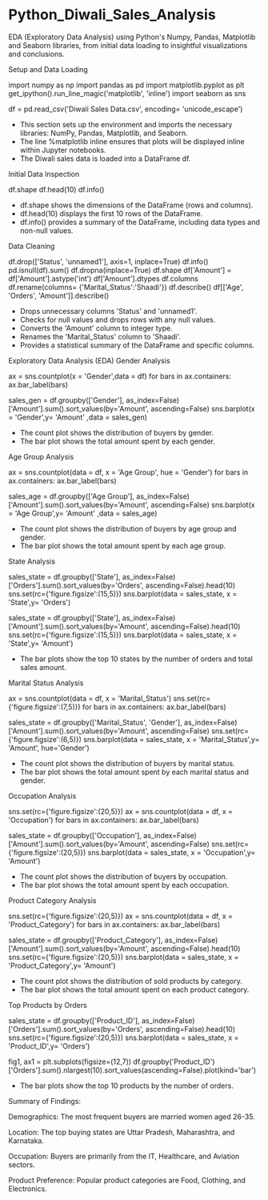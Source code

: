 # Python_Diwali_Sales_Analysis
EDA (Exploratory Data Analysis) using Python's Numpy, Pandas, Matplotlib and Seaborn libraries, from initial data loading to insightful visualizations and conclusions.

Setup and Data Loading

import numpy as np 
import pandas as pd 
import matplotlib.pyplot as plt
get_ipython().run_line_magic('matplotlib', 'inline')
import seaborn as sns

df = pd.read_csv('Diwali Sales Data.csv', encoding= 'unicode_escape')

- This section sets up the environment and imports the necessary libraries: NumPy, Pandas, Matplotlib, and Seaborn.
- The line %matplotlib inline ensures that plots will be displayed inline within Jupyter notebooks.
- The Diwali sales data is loaded into a DataFrame df.

Initial Data Inspection

df.shape
df.head(10)
df.info()

- df.shape shows the dimensions of the DataFrame (rows and columns).
- df.head(10) displays the first 10 rows of the DataFrame.
- df.info() provides a summary of the DataFrame, including data types and non-null values.

Data Cleaning

df.drop(['Status', 'unnamed1'], axis=1, inplace=True)
df.info()
pd.isnull(df).sum()
df.dropna(inplace=True)
df.shape
df['Amount'] = df['Amount'].astype('int')
df['Amount'].dtypes
df.columns
df.rename(columns= {'Marital_Status':'Shaadi'})
df.describe()
df[['Age', 'Orders', 'Amount']].describe()

- Drops unnecessary columns 'Status' and 'unnamed1'.
- Checks for null values and drops rows with any null values.
- Converts the 'Amount' column to integer type.
- Renames the 'Marital_Status' column to 'Shaadi'.
- Provides a statistical summary of the DataFrame and specific columns.

Exploratory Data Analysis (EDA)
Gender Analysis

ax = sns.countplot(x = 'Gender',data = df)
for bars in ax.containers:
    ax.bar_label(bars)

sales_gen = df.groupby(['Gender'], as_index=False)['Amount'].sum().sort_values(by='Amount', ascending=False)
sns.barplot(x = 'Gender',y= 'Amount' ,data = sales_gen)

- The count plot shows the distribution of buyers by gender.
- The bar plot shows the total amount spent by each gender.

Age Group Analysis

ax = sns.countplot(data = df, x = 'Age Group', hue = 'Gender')
for bars in ax.containers:
    ax.bar_label(bars)

sales_age = df.groupby(['Age Group'], as_index=False)['Amount'].sum().sort_values(by='Amount', ascending=False)
sns.barplot(x = 'Age Group',y= 'Amount' ,data = sales_age)

- The count plot shows the distribution of buyers by age group and gender.
- The bar plot shows the total amount spent by each age group.

State Analysis

sales_state = df.groupby(['State'], as_index=False)['Orders'].sum().sort_values(by='Orders', ascending=False).head(10)
sns.set(rc={'figure.figsize':(15,5)})
sns.barplot(data = sales_state, x = 'State',y= 'Orders')

sales_state = df.groupby(['State'], as_index=False)['Amount'].sum().sort_values(by='Amount', ascending=False).head(10)
sns.set(rc={'figure.figsize':(15,5)})
sns.barplot(data = sales_state, x = 'State',y= 'Amount')

- The bar plots show the top 10 states by the number of orders and total sales amount.

Marital Status Analysis

ax = sns.countplot(data = df, x = 'Marital_Status')
sns.set(rc={'figure.figsize':(7,5)})
for bars in ax.containers:
    ax.bar_label(bars)

sales_state = df.groupby(['Marital_Status', 'Gender'], as_index=False)['Amount'].sum().sort_values(by='Amount', ascending=False)
sns.set(rc={'figure.figsize':(6,5)})
sns.barplot(data = sales_state, x = 'Marital_Status',y= 'Amount', hue='Gender')

- The count plot shows the distribution of buyers by marital status.
- The bar plot shows the total amount spent by each marital status and gender.

Occupation Analysis

sns.set(rc={'figure.figsize':(20,5)})
ax = sns.countplot(data = df, x = 'Occupation')
for bars in ax.containers:
    ax.bar_label(bars)

sales_state = df.groupby(['Occupation'], as_index=False)['Amount'].sum().sort_values(by='Amount', ascending=False)
sns.set(rc={'figure.figsize':(20,5)})
sns.barplot(data = sales_state, x = 'Occupation',y= 'Amount')

- The count plot shows the distribution of buyers by occupation.
- The bar plot shows the total amount spent by each occupation.

Product Category Analysis

sns.set(rc={'figure.figsize':(20,5)})
ax = sns.countplot(data = df, x = 'Product_Category')
for bars in ax.containers:
    ax.bar_label(bars)

sales_state = df.groupby(['Product_Category'], as_index=False)['Amount'].sum().sort_values(by='Amount', ascending=False).head(10)
sns.set(rc={'figure.figsize':(20,5)})
sns.barplot(data = sales_state, x = 'Product_Category',y= 'Amount')

- The count plot shows the distribution of sold products by category.
- The bar plot shows the total amount spent on each product category.

Top Products by Orders

sales_state = df.groupby(['Product_ID'], as_index=False)['Orders'].sum().sort_values(by='Orders', ascending=False).head(10)
sns.set(rc={'figure.figsize':(20,5)})
sns.barplot(data = sales_state, x = 'Product_ID',y= 'Orders')

fig1, ax1 = plt.subplots(figsize=(12,7))
df.groupby('Product_ID')['Orders'].sum().nlargest(10).sort_values(ascending=False).plot(kind='bar')

- The bar plots show the top 10 products by the number of orders.

Summary of Findings:

Demographics: The most frequent buyers are married women aged 26-35.

Location: The top buying states are Uttar Pradesh, Maharashtra, and Karnataka.

Occupation: Buyers are primarily from the IT, Healthcare, and Aviation sectors.

Product Preference: Popular product categories are Food, Clothing, and Electronics.
